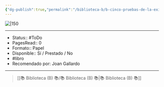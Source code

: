 ```yaml
---
{"dg-publish":true,"permalink":"/biblioteca-b/b-cinco-pruebas-de-la-existencia-de-dios/"}
---
```



![|150](http://books.google.com/books/content?id=RocwEAAAQBAJ&printsec=frontcover&img=1&zoom=1&edge=curl&source=gbs_api)

---

- Status:: #ToDo 
- PagesRead:: 0 
- Formato:: Papel
- Disponible:: Sí / Prestado / No
- #libro 
- Recomendado por: Joan Gallardo

---

> [[📚 Biblioteca (B) 📚/📚 Biblioteca (B) 📚\|📚 Biblioteca (B) 📚]]